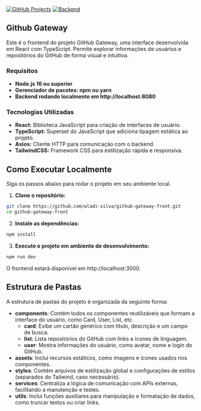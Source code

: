 [![GitHub Projects](https://img.shields.io/badge/Projeto-GitHub%20Projects-FF5733)](https://github.com/users/wladi-silva/projects/1) [![Backend](https://img.shields.io/badge/Backend-GitHub%20Gateway%20Back-FFB400)](https://github.com/wladi-silva/github-gateway-back)

## Github Gateway

Este é o frontend do projeto GitHub Gateway, uma interface desenvolvida em React com TypeScript. 
Permite explorar informações de usuários e repositórios do GitHub de forma visual e intuitiva.

### Requisitos

* **Node.js 16 ou superior**
* **Gerenciador de pacotes: npm ou yarn**
* **Backend rodando localmente em http://localhost:8080**

### Tecnologias Utilizadas

* **React:** Biblioteca JavaScript para criação de interfaces de usuário.
* **TypeScript:** Superset do JavaScript que adiciona tipagem estática ao projeto.
* **Axios:** Cliente HTTP para comunicação com o backend.
* **TailwindCSS:** Framework CSS para estilização rápida e responsiva.

## Como Executar Localmente

Siga os passos abaixo para rodar o projeto em seu ambiente local.

1. **Clone o repositório:**

```bash
git clone https://github.com/wladi-silva/github-gateway-front.git
cd github-gateway-front
```

2. **Instale as dependências:**

```bash
npm install
```

3. **Execute o projeto em ambiente de desenvolvimento:**

```bash
npm run dev
```

O frontend estará disponível em http://localhost:3000.

## Estrutura de Pastas

A estrutura de pastas do projeto é organizada da seguinte forma:

* **components**: Contém todos os componentes reutilizáveis que formam a interface do usuário, como Card, User, List, etc.
    * **card**: Exibe um cartão genérico com título, descrição e um campo de busca.
    * **list**: Lista repositórios do GitHub com links e ícones de linguagem.
    * **user**: Mostra informações do usuário, como avatar, nome e login do GitHub.
* **assets**: Inclui recursos estáticos, como imagens e ícones usados nos componentes.
* **styles**: Contém arquivos de estilização global e configurações de estilos (separados do Tailwind, caso necessário).
* **services**: Centraliza a lógica de comunicação com APIs externas, facilitando a manutenção e testes.
* **utils**: Inclui funções auxiliares para manipulação e formatação de dados, como truncar textos ou criar links.
